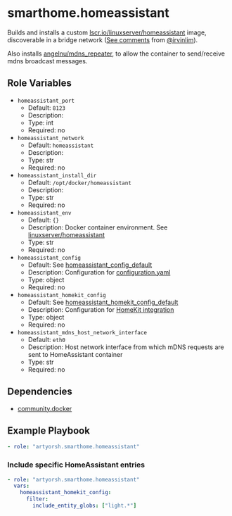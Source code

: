 # smarthome.homeassistant

Builds and installs a custom [lscr.io/linuxserver/homeassistant](https://hub.docker.com/r/linuxserver/homeassistant) image, discoverable in a bridge network ([See comments](https://community.home-assistant.io/t/using-homekit-component-inside-docker/45409/45?page=2) from [@irvinlim](https://github.com/irvinlim)).

Also installs [angelnu/mdns_repeater](https://github.com/angelnu/docker-mdns_repeater), to allow the container to send/receive mdns broadcast messages.

## Role Variables

- `homeassistant_port`
  - Default: `8123`
  - Description:
  - Type: int
  - Required: no
- `homeassistant_network`
  - Default: `homeassistant`
  - Description:
  - Type: str
  - Required: no
- `homeassistant_install_dir`
  - Default: `/opt/docker/homeassistant`
  - Description:
  - Type: str
  - Required: no
- `homeassistant_env`
  - Default: `{}`
  - Description: Docker container environment. See [linuxserver/homeassistant](https://docs.linuxserver.io/images/docker-homeassistant/#environment-variables-e)
  - Type: str
  - Required: no
- `homeassistant_config`
  - Default: See [homeassistant_config_default](./vars/main.yml)
  - Description: Configuration for [configuration.yaml](https://home-assistant.io/docs/configuration/)
  - Type: object
  - Required: no
- `homeassistant_homekit_config`
  - Default: See [homeassistant_homekit_config_default](./vars/main.yml)
  - Description: Configuration for [HomeKit integration](https://www.home-assistant.io/integrations/homekit)
  - Type: object
  - Required: no
- `homeassistant_mdns_host_network_interface`
  - Default: `eth0`
  - Description: Host network interface from which mDNS requests are sent to HomeAssistant container
  - Type: str
  - Required: no

## Dependencies

- [community.docker](https://docs.ansible.com/ansible/latest/collections/community/docker/index.html)

## Example Playbook

```yaml
- role: "artyorsh.smarthome.homeassistant"
```

### Include specific HomeAssistant entries

```yaml
- role: "artyorsh.smarthome.homeassistant"
  vars:
    homeassistant_homekit_config:
      filter:
        include_entity_globs: ["light.*"]
```
